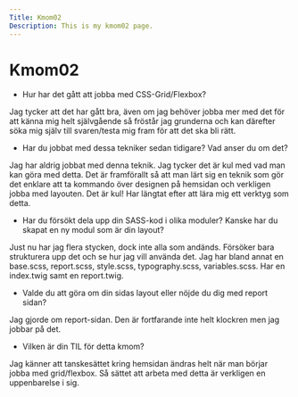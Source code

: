 ```yaml
---
Title: Kmom02
Description: This is my kmom02 page.
---
```


Kmom02
==========================

* Hur har det gått att jobba med CSS-Grid/Flexbox?

Jag tycker att det har gått bra, även om jag behöver jobba mer med det för att känna mig helt självgående så fröstår jag grunderna och kan därefter söka mig själv till svaren/testa mig fram för att det ska bli rätt. 

* Har du jobbat med dessa tekniker sedan tidigare? Vad anser du om det?

Jag har aldrig jobbat med denna teknik. Jag tycker det är kul med vad man kan göra med detta. Det är framförallt så att man lärt sig en teknik som gör det enklare att ta kommando över designen på hemsidan och verkligen jobba med layouten. Det är kul! Har längtat efter att lära mig ett verktyg som detta. 

* Har du försökt dela upp din SASS-kod i olika moduler? Kanske har du skapat en ny modul som är din layout?

Just nu har jag flera stycken, dock inte alla som andänds. Försöker bara strukturera upp det och se hur jag vill använda det. Jag har bland annat en base.scss, report.scss, style.scss, typography.scss, variables.scss. Har en index.twig samt en report.twig. 

* Valde du att göra om din sidas layout eller nöjde du dig med report sidan?

Jag gjorde om report-sidan. Den är fortfarande inte helt klockren men jag jobbar på det. 

* Vilken är din TIL för detta kmom?

Jag känner att tanskesättet kring hemsidan ändras helt när man börjar jobba med grid/flexbox. Så sättet att arbeta med detta är verkligen en uppenbarelse i sig. 